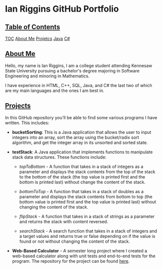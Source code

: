 # **Ian Riggins GitHub Portfolio**

## <u>Table of Contents</u>

[TOC](#Table-of-Contents)
[About Me](#About-Me)
[Projetcs](#Projects)
  [Java](#bucketSorting)
  [C#](#Web-Based-Calculator)

## <u>About Me</u>

Hello, my name is Ian Riggins, I am a college student attending Kennesaw State University pursuing a bachelor's degree majoring in Software Engineering and minoring in Mathematics.

I have experience in HTML, C++, SQL, Java, and C# the last two of which are my main languages and the ones I am best in. 

## <u>Projects</u>

In this GitHub repository you'll be able to find some various programs I have written. This includes:

- **bucketSorting**: This is a Java application that allows the user to input integers into an array, sort the array using the bucket/radix sort algorithm, and get the integer array in its unsorted and sorted state.

- **testStack**: A Java application that implements functions to manipulate stack data structures. These functions include: 

  - *topToBottom* - A function that takes in a stack of integers as a parameter and displays the stack contents from the top of the stack to the bottom of the stack (the top value is printed first and the bottom is printed last) without change the content of the stack.

  - *bottomToTop* - A function that takes in a stack of doubles as a parameter and displays the stack contents from bottom to top (the bottom value is printed first and the top value is printed last) without changing the content of the stack.

  - *flipStack* - A function that takes in a stack of strings as a parameter and returns the stack with content reversed.

  - *searchStack* - A search function that takes in a stack of integers and a target values and returns true or false depending on if the value is found or not without changing the content of the stack.
  
- **Web-Based Calculator** - A semester long project where I created a web-based calculator along with unit tests and end-to-end tests for the program. The repository for the project can be found [here](https://github.com/Riggs275/Ian-Riggins-SWE-3643-Project).

  

  
